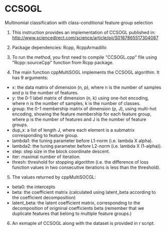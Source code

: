# CCSOGL
Multinomial classification with class-conditional feature group selection

1. This instruction provides an implementation of CCSOGL published in:
       http://www.sciencedirect.com/science/article/pii/S0167865517304087

2. Package dependencies:
   Rcpp, RcppArmadillo

3. To run the method, you first need to compile "CCSOGL.cpp" file using "Rcpp::sourceCpp" function from Rcpp package.

4. The main function cppMultiSOGL implements the CCSOGL algorithm. It has 9 arguments:
* x: the data matrix of dimension (n, p), where n is the number of samples and p is the number of features.
* y: the 0-1 label matrix of dimension (n, k) using one-hot encoding, where n is the number of samples, k is the number of classes.
* group: the 0-1 membership matrix of dimension (p, J), using multi-hot encoding, showing the feature membership for each feature group, where p is the number of features and J is the number of feature groups.
* dup_x: a list of length J, where each element is a submatrix corresponding to feature group.
* lambda1: the tuning parameter before L1-norm (i.e. lambda X alpha).
* lambda2: the tuning parameter before L2-norm (i.e. lambda X (1-alpha)).
* step: step size in the block coordinate descent.
* iter: maximal number of iteration.
* thresh: threshold for stopping algorithm (i.e. the difference of loss function values in two consecutive iterations is less than the threshold).

5. The values returned by cppMultiSOCGL:
* beta0: the intercepts
* beta: the coefficient matrix (calculated using latent_beta according to the coefficient decomposition)
* latent_beta: the latent coefficient matrix, corresponding to the decomposition of origninal coefficients beta (remember that we duplicate features that belong to multiple feature groups.)

6. An exmaple of CCSOGL along with the dataset is provided in r script. 
